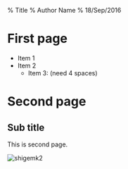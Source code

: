 % Title
% Author Name
% 18/Sep/2016

# First page

- Item 1
- Item 2
    - Item 3: (need 4 spaces)

# Second page

## Sub title

This is second page.

![shigemk2](http://cdn1.www.st-hatena.com/users/sh/shigemk2/profile.gif)
